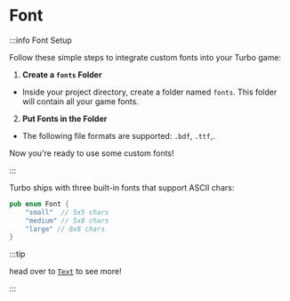 # Font

:::info Font Setup

Follow these simple steps to integrate custom fonts into your Turbo game:

1. **Create a `fonts` Folder**

- Inside your project directory, create a folder named `fonts`. This folder will contain all your game fonts.

2. **Put Fonts in the Folder**

- The following file formats are supported: `.bdf`, `.ttf`,.

Now you're ready to use some custom fonts!

:::

Turbo ships with three built-in fonts that support ASCII chars:

```rust title="turbo::canvas"
pub enum Font {
    "small"  // 5x5 chars
    "medium" // 5x8 chars
    "large" // 8x8 chars
}
```

:::tip

head over to [`Text`](/rust-sdk/canvas/text) to see more!

:::
